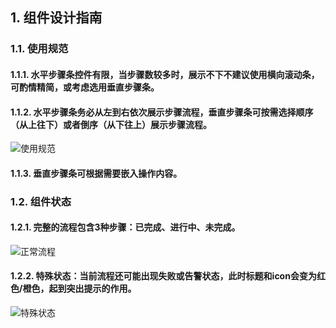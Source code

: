 ## 1. 组件设计指南



### 1.1. 使用规范

#### 1.1.1. 水平步骤条控件有限，当步骤数较多时，展示不下不建议使用横向滚动条，可酌情精简，或考虑选用垂直步骤条。



#### 1.1.2. 水平步骤条务必从左到右依次展示步骤流程，垂直步骤条可按需选择顺序（从上往下）或者倒序（从下往上）展示步骤流程。

![使用规范](https://tdesign.gtimg.com/site/design/images/使用规范-1820096.jpg)

#### 1.1.3. 垂直步骤条可根据需要嵌入操作内容。



### 1.2. 组件状态

#### 1.2.1. 完整的流程包含3种步骤：已完成、进行中、未完成。

![正常流程](https://tdesign.gtimg.com/site/design/images/正常流程-1820109.jpg)



#### 1.2.2. 特殊状态：当前流程还可能出现失败或告警状态，此时标题和icon会变为红色/橙色，起到突出提示的作用。

![特殊状态](https://tdesign.gtimg.com/site/design/images/特殊状态-1820119.jpg)